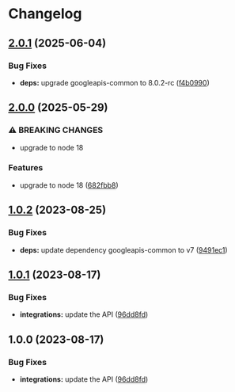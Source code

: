 # Changelog

## [2.0.1](https://github.com/googleapis/google-api-nodejs-client/compare/integrations-v2.0.0...integrations-v2.0.1) (2025-06-04)


### Bug Fixes

* **deps:** upgrade googleapis-common to 8.0.2-rc ([f4b0990](https://github.com/googleapis/google-api-nodejs-client/commit/f4b099071040cfbcfe4a2e7d487d45ee93b369e0))

## [2.0.0](https://github.com/googleapis/google-api-nodejs-client/compare/integrations-v1.0.2...integrations-v2.0.0) (2025-05-29)


### ⚠ BREAKING CHANGES

* upgrade to node 18

### Features

* upgrade to node 18 ([682fbb8](https://github.com/googleapis/google-api-nodejs-client/commit/682fbb869189ae92b3e9a194d37d0548af0c1f92))

## [1.0.2](https://github.com/googleapis/google-api-nodejs-client/compare/integrations-v1.0.1...integrations-v1.0.2) (2023-08-25)


### Bug Fixes

* **deps:** update dependency googleapis-common to v7 ([9491ec1](https://github.com/googleapis/google-api-nodejs-client/commit/9491ec1cdc3c413e7d73edcfcd59cf5c28a7c855))

## [1.0.1](https://github.com/googleapis/google-api-nodejs-client/compare/integrations-v1.0.0...integrations-v1.0.1) (2023-08-17)


### Bug Fixes

* **integrations:** update the API ([96dd8fd](https://github.com/googleapis/google-api-nodejs-client/commit/96dd8fd2c14ae586392b520daa489691e27e5ea7))

## 1.0.0 (2023-08-17)


### Bug Fixes

* **integrations:** update the API ([96dd8fd](https://github.com/googleapis/google-api-nodejs-client/commit/96dd8fd2c14ae586392b520daa489691e27e5ea7))
